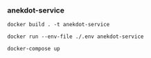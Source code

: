 ### anekdot-service
`docker build . -t anekdot-service`

`docker run --env-file ./.env anekdot-service`

`docker-compose up`
